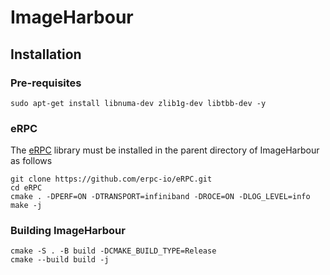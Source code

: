 # ImageHarbour

## Installation

### Pre-requisites
```
sudo apt-get install libnuma-dev zlib1g-dev libtbb-dev -y
```
### eRPC
The [eRPC](https://github.com/erpc-io/eRPC.git) library must be installed in the parent directory of ImageHarbour as follows
```
git clone https://github.com/erpc-io/eRPC.git
cd eRPC
cmake . -DPERF=ON -DTRANSPORT=infiniband -DROCE=ON -DLOG_LEVEL=info
make -j
```

### Building ImageHarbour
```
cmake -S . -B build -DCMAKE_BUILD_TYPE=Release
cmake --build build -j
```
